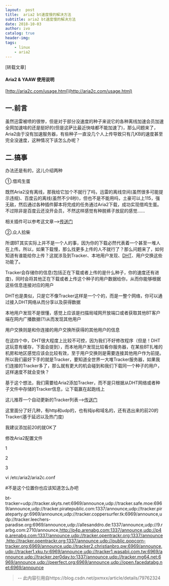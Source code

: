```yaml
---
layout:  post
title:  aria2 bt速度慢的解决方法
subtitle: aria2 bt速度慢的解决方法 
date: 2018-10-03
author: ivo
catalog: true
header-img:
tags:
    - linux 
    - aria2
---
```

[转载文章]

#### Aria2 & YAAW 使用说明

[http://aria2c.com/usage.html](http://aria2c.com/usage.html)

## <a name="t1" href=""></a>一.前言

虽然迅雷被喷的很惨，但是对于部分没速度的种子来说它的各种离线加速会员加速全网加速啥的还是挺好的(但是这萨比最近快啥都不能加速了)，那么问题来了，Aria2由于没有加速服务器，有些种子一直没几个人上传导致只有几KB的速度甚至完全没速度，这种情况下该怎么办呢？

## <a name="t2" href=""></a>二.搞事

办法还是有的，这儿介绍两种

①.借鸡生蛋

既然Aria2没有离线，那我给它加个不就行了吗，迅雷的离线空间(虽然很多可能提示违规)、百度云的离线(虽然不少8秒)，但也不是不能用吗，土豪可以上115，强无敌，然后通过各种插件脚本将完成的任务通过Aria2下载，成功实现借鸡生蛋。不过除非是百度云还没开会员，不然这样感觉有种脱裤子放屁的感觉……

相关插件可以参考这文章——>[传送门](http://www.senra.me/awesome-downloader-series-aria2-almost-the-best-all-platform-downloader/)

②.众人拾柴

所谓BT其实实际上并不是一个人的事，因为你的下载必然代表着一个甚至一堆人在上传。所以，如果下载慢，那么找更多上传的人不就行了？那么问题来了，如何知道有谁能给你上传？这就涉及到Tracker、本地用户发现、[DHT](http://www.senra.me/tag/dht/ "Posts tagged with DHT")、用户交换这些功能了。

Tracker会存储你的信息(包括正在下载或者上传的是什么种子，你的速度还有进度)，同时会将其他正在下载或者上传这个种子的用户数据给你，从而你能够根据这些信息连接对应的用户

DHT也是类似，只是它不像Tracker这样是一个个的，而是一整个网络，你可以通过接入DHT网络从而分享以及获得数据

本地用户发现不是很懂，感觉上应该是扫描局域网开放端口或者获取其他BT客户端在网内广播数据(?)从而发现其他用户

用户交换则是和你连接的用户交换所获得的其他用户的信息

在这四个中，DHT很大程度上比较不可控，因为我们不好修改程序（但是！DHT这玩意有缓存，下面会提到），而本地用户发现比较看你服务器，在某些BT扎堆的机房和地区感觉应该会比较有效，至于用户交换则是需要连接其他用户作为前提。所以我们最好下手的就是Tracker，要知道全世界一大堆Tracker服务器，如果我们连接的Tracker多了，那么就有更大的机会碰到和我们下载同一个种子的用户，这样速度不就会变快？

基于这个想法，我们需要给Aria2添加Tracker，而不是只根据从DHT网络或者种子文件中存储的Tracker信息，让下载赢在起跑线上

这儿推荐一个自动更新的Tracker列表——>[传送门](https://github.com/ngosang/trackerslist)

这里面分了好几种，有http和udp的，也有纯ip和域名的，还有选出来的前20的Tracker(基于延迟以及热门度)

我建议添加前20的就OK了

修改Aria2配置文件

1

2

3

vi  /etc/aria2/aria2c.conf

#不是这个位置你也应该知道怎么办吧

bt-tracker=udp://tracker.skyts.net:6969/announce,udp://tracker.safe.moe:6969/announce,udp://tracker.piratepublic.com:1337/announce,udp://tracker.pirateparty.gr:6969/announce,udp://tracker.coppersurfer.tk:6969/announce,udp://tracker.leechers-paradise.org:6969/announce,udp://allesanddro.de:1337/announce,udp://9.rarbg.com:2710/announce,http://p4p.arenabg.com:1337/announce,udp://p4p.arenabg.com:1337/announce,udp://tracker.opentrackr.org:1337/announce,http://tracker.opentrackr.org:1337/announce,udp://public.popcorn-tracker.org:6969/announce,udp://tracker2.christianbro.pw:6969/announce,udp://tracker1.xku.tv:6969/announce,udp://tracker1.wasabii.com.tw:6969/announce,udp://tracker.zer0day.to:1337/announce,udp://tracker.mg64.net:6969/announce,udp://peerfect.org:6969/announce,udp://open.facedatabg.net:6969/announce
>
> --  此内容引用自https://blog.csdn.net/pxmxx/article/details/79762324

